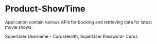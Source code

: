 # Product-ShowTime
Application contain various APIs for booking and retrieving data for latest movie shows.

SuperUser Username - CurusHealth,
SuperUser Password- Curus
